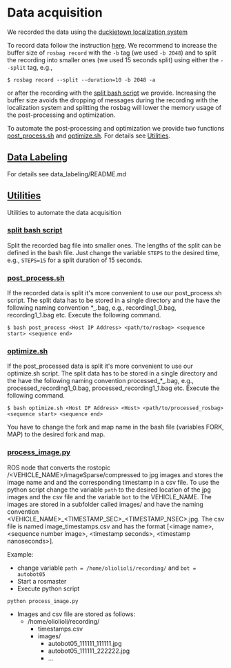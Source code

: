 # Data acquisition 

We recorded the data using the [duckietown localization system](https://docs.duckietown.org/daffy/opmanual_autolab/out/autolab_localization.html)

To record data follow the instruction [here](https://docs.duckietown.org/daffy/opmanual_autolab/out/localization_demo.html). We recommend to increase the buffer size of `rosbag record` with the `-b` tag (we used `-b 2048`) and to split the recording into smaller ones (we used 15 seconds split) using either the `--split` tag, e.g.,

```
$ rosbag record --split --duration=10 -b 2048 -a
```

or after the recording with the [split bash script](https://github.com/duckietown-ethz/proj-lfi-ml/blob/master/data_acquisition/utils/rosbag_split.sh) we provide. Increasing the buffer size avoids the dropping of messages during the recording with the localization system and splitting the rosbag will lower the memory usage of the post-processing and optimization. 

To automate the post-processing and optimization we provide two functions [post_process.sh](https://github.com/duckietown-ethz/proj-lfi-ml/blob/master/data_acquisition/utils/post_process.sh) and [optimize.sh](https://github.com/duckietown-ethz/proj-lfi-ml/blob/master/data_acquisition/utils/optimize.sh). For details see [Utilities](https://github.com/duckietown-ethz/proj-lfi-ml/blob/master/data_acquisition/README.md#utilities).


## [Data Labeling](data_labeling)
For details see data_labeling/README.md

## [Utilities](utils)

Utilities to automate the data acquisition

### [split bash script](https://github.com/duckietown-ethz/proj-lfi-ml/blob/master/data_acquisition/utils/rosbag_split.sh)
Split the recorded bag file into smaller ones. The lengths of the split can be defined in the bash file. Just change the variable `STEPS` to the desired time, e.g., `STEPS=15` for a split duration of 15 seconds.

### [post_process.sh](https://github.com/duckietown-ethz/proj-lfi-ml/blob/master/data_acquisition/utils/post_process.sh)
If the recorded data is split it's more convenient to use our post_process.sh script. The split data has to be stored in a single directory and the have the following naming convention *_<SEQUENCE NUMBER>.bag, e.g., recording1_0.bag, recording1_1.bag etc. Execute the following command.
```
$ bash post_process <Host IP Address> <path/to/rosbag> <sequence start> <sequence end>
```

### [optimize.sh](https://github.com/duckietown-ethz/proj-lfi-ml/blob/master/data_acquisition/utils/optimize.sh)
If the post_processed data is split it's more convenient to use our optimize.sh script. The split data has to be stored in a single directory and the have the following naming convention processed_*_<SEQUENCE NUMBER>.bag, e.g., processed_recording1_0.bag, processed_recording1_1.bag etc. Execute the following command.

```
$ bash optimize.sh <Host IP Address> <Host> <path/to/processed_rosbag> <sequence start> <sequence end>
```
You have to change the fork and map name in the bash file (variables FORK, MAP) to the desired fork and map.


### [process_image.py](https://github.com/duckietown-ethz/proj-lfi-ml/blob/master/data_acquisition/utils/process_image.py)
ROS node that converts the rostopic /<VEHICLE_NAME>/imageSparse/compressed to jpg images and stores the image name and and the corresponding timestamp in a csv file. To use the python script change the variable `path` to the desired location of the jpg images and the csv file and the variable `bot` to the VEHICLE_NAME. The images are stored in a subfolder called images/ and have the naming convention \<VEHICLE_NAME\>\_\<TIMESTAMP_SEC\>\_\<TIMESTAMP_NSEC\>.jpg. The csv file is named image_timestamps.csv and has the format \[\<image name\>, \<sequence number image\>, \<timestamp seconds\>, \<timestamp nanoseconds\>\].

Example:
* change variable `path = /home/oliolioli/recording/` and `bot = autobot05`
* Start a rosmaster
* Execute python script 
```
python process_image.py
```
* Images and csv file are stored as follows:
    + /home/oliolioli/recording/
        + timestamps.csv
        + images/
            + autobot05_111111_111111.jpg
            + autobot05_111111_222222.jpg
            + ...









